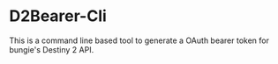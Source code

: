 # D2Bearer-Cli

This is a command line based tool to generate a OAuth bearer token for bungie's Destiny 2 API.